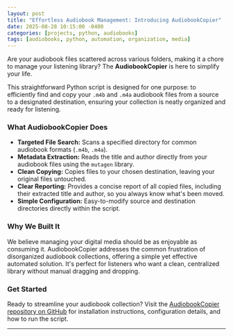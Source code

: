 ```yaml
---
layout: post
title: "Effortless Audiobook Management: Introducing AudiobookCopier"
date: 2025-08-28 10:15:00 -0400
categories: [projects, python, audiobooks]
tags: [audiobooks, python, automation, organization, media]
---
```


Are your audiobook files scattered across various folders, making it a chore to manage your listening library? The **AudiobookCopier** is here to simplify your life.

This straightforward Python script is designed for one purpose: to efficiently find and copy your `.m4b` and `.m4a` audiobook files from a source to a designated destination, ensuring your collection is neatly organized and ready for listening.

### What AudiobookCopier Does

*   **Targeted File Search:** Scans a specified directory for common audiobook formats (`.m4b`, `.m4a`).
*   **Metadata Extraction:** Reads the title and author directly from your audiobook files using the `mutagen` library.
*   **Clean Copying:** Copies files to your chosen destination, leaving your original files untouched.
*   **Clear Reporting:** Provides a concise report of all copied files, including their extracted title and author, so you always know what's been moved.
*   **Simple Configuration:** Easy-to-modify source and destination directories directly within the script.

### Why We Built It

We believe managing your digital media should be as enjoyable as consuming it. AudiobookCopier addresses the common frustration of disorganized audiobook collections, offering a simple yet effective automated solution. It's perfect for listeners who want a clean, centralized library without manual dragging and dropping.

### Get Started

Ready to streamline your audiobook collection? Visit the [AudiobookCopier repository on GitHub](https://github.com/jharri34/AudiobookCopier) for installation instructions, configuration details, and how to run the script.

---
